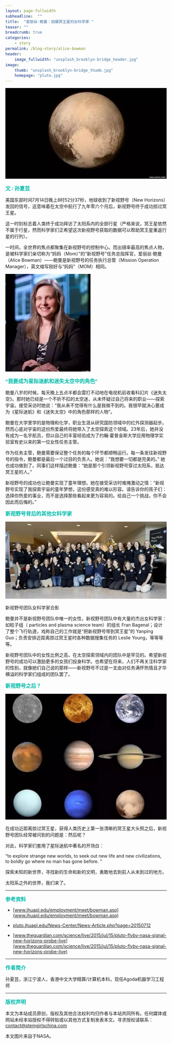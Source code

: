 ```yaml
---
layout: page-fullwidth
subheadline:  ""
title:  "爱丽丝·鲍曼：拍摄冥王星的女科学家 "
teaser: ""
breadcrumb: true
categories:
    - story
permalink: /blog-story/alice-bowman
header:
    image_fullwidth: "unsplash_brooklyn-bridge_header.jpg"
image:
    thumb: "unsplash_brooklyn-bridge_thumb.jpg"
    homepage: "pluto.jpg"
---
```


![pluto](/assets/img/pluto.jpg)

<p style="line-height: normal; font-size: 16px; font-family: 微软雅黑; color: rgb(0, 187, 170); box-sizing: border-box; padding: 0px; margin: 10px 0px; text-align: left;"><strong>
文 / 孙夏芸
</strong></p>

美国东部时间7月14日晚上8时52分37秒，地球收到了新视野号（New Horizons）发回的信号，这意味着在太空中航行了九年零六个月后，新视野号终于成功掠过冥王星。

这一时刻标志着人类终于成功拜访了太阳系内的全部行星（严格来说，冥王星依然不属于行星，然而科学家们正希望这次新视野号获取的数据可以帮助冥王星重返行星的行列）。

一时间，全世界的焦点都聚集在新视野号的控制中心。而出镜率最高的焦点人物，是被科学家们亲切称为“妈妈（Mom）”的“新视野号”任务总指挥官，爱丽丝·鲍曼（Alice Bowman）——鲍曼是新视野号的任务执行总管（Mission Operation Manager），英文缩写刚好与“妈妈”（MOM）相同。

![alice bowman](/assets/img/alice-bowman/img2.jpg)

<p style="line-height: normal; font-size: 16px; font-family: 微软雅黑; color: rgb(0, 187, 170); box-sizing: border-box; padding: 0px; margin: 10px 0px; text-align: left;"><strong>
“我要成为星际迷航和迷失太空中的角色”
</strong></p>



鲍曼八岁的时候，每天晚上五点半都会雷打不动地在电视机前收看科幻片《迷失太空》。那时她已经是一个不折不扣的太空迷，从未怀疑过自己将来的职业——探索宇宙。接受采访时她说：“我从来不觉得有什么是我做不到的。我很早就决心要成为《星际迷航》和《迷失太空》中的角色那样的人物”。

鲍曼在大学里学的是物理和化学，职业生涯从研究国防领域中的红外探测器起步。然而心底对宇宙的这份热爱最终将她带入了太空探索这个领域。23年后，她并没有成为一名宇航员，但以自己的丰富经验成为了约翰·霍普金斯大学应用物理学实验室有史以来的第一位女性任务主管。

作为任务主管，鲍曼需要保证整个任务的每个环节都顺畅运行。每一条发往新视野号的指令，鲍曼都是最后一个过目的负责人。她说：“我想要一切都是完美的。” 她也成功做到了。同事们这样描述鲍曼：“她是那个引领新视野号穿过太阳系，抵达冥王星的人。”

新视野号的成功也让鲍曼实现了童年理想。她在接受采访时难掩激动之情：“新视野号实现了我探索宇宙的童年梦想，这份感受真的难以形容。请告诉你的孩子们：选择你热爱的事业，而不是选择那些看起来更为容易的。给自己一个挑战，你不会因此而后悔的。”

<p style="line-height: normal; font-size: 16px; font-family: 微软雅黑; color: rgb(0, 187, 170); box-sizing: border-box; padding: 0px; margin: 10px 0px; text-align: left;"><strong>
新视野号背后的其他女科学家
</strong></p>



![img2](/assets/img/alice-bowman/img3.jpg)


新视野号团队女科学家合影

鲍曼并不是新视野号团队中唯一的女性，新视野号团队中有大量的杰出女科学家：如粒子组（ particles and plasma science team）的组长 Fran Bagenal；设计了整个飞行轨道，戏称自己的工作就是“把新视野号带到冥王星”的 Yanping Guo；负责安排近距离掠过冥王星时各种数据搜集任务的 Leslie Young，等等等等。

新视野号团队中的女性比例之高，在太空探索领域内的团队中是罕见的。希望新视野号的成功可以激励更多的女孩们投身科学。也希望在将来，人们不再关注科学家的性别，就像她们自己说的那样——新视野号不过是一支由对任务满怀热情且才华横溢的科学家们组成的团队罢了。

<p style="line-height: normal; font-size: 16px; font-family: 微软雅黑; color: rgb(0, 187, 170); box-sizing: border-box; padding: 0px; margin: 10px 0px; text-align: left;"><strong>
新视野号之后？
</strong></p>


![img3](/assets/img/alice-bowman/img4.jpg)

在成功近距离掠过冥王星，获得人类历史上第一张清晰的冥王星大头照之后，新视野号团队经常被问到的问题是：然后呢？

对此，科学家们套用了星际迷航中著名的开场白：

“to explore strange new worlds, to seek out new life and new civilizations, to boldly go where no man has gone before. ”

探索未知的新世界，寻找新的生命和新的文明，勇敢地去到前人从未到过的地方。

太阳系之外的世界，我们来了。



- - -
<p style="line-height: normal; font-size: 16px; font-family: 微软雅黑; color: rgb(0, 187, 170); box-sizing: border-box; padding: 0px; margin: 10px 0px; text-align: left;"><strong>
参考资料
</strong></p>


- [www.jhuapl.edu/employment/meet/bowman.asp](www.jhuapl.edu/employment/meet/bowman.asp)

- [pluto.jhuapl.edu/News-Center/News-Article.php?page=20150712](pluto.jhuapl.edu/News-Center/News-Article.php?page=20150712)

- [www.theguardian.com/science/live/2015/jul/15/pluto-flyby-nasa-signal-new-horizons-probe-live](www.theguardian.com/science/live/2015/jul/15/pluto-flyby-nasa-signal-new-horizons-probe-live)

- - -
<p style="line-height: normal; font-size: 16px; font-family: 微软雅黑; color: rgb(0, 187, 170); box-sizing: border-box; padding: 0px; margin: 10px 0px; text-align: left;"><strong>
作者简介
</strong></p>



孙夏芸，浙江宁波人，香港中文大学精算/计算机本科，现任Agoda机器学习工程师

- - -
<p style="line-height: normal; font-size: 16px; font-family: 微软雅黑; color: rgb(0, 187, 170); box-sizing: border-box; padding: 0px; margin: 10px 0px; text-align: left;"><strong>
版权声明
</strong></p>



本文为本站成员原创，版权及其他合法权利均归作者与本站共同所有。任何媒体或网站未经本站授权不得转贴或以其他方式复制发表本文。寻求授权请联系： contact@stemgirlschina.com

本文图片来自于NASA。

